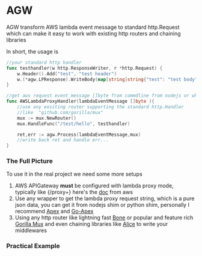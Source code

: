 # AGW
 AGW transform AWS lambda event message to standard http.Request which can make it easy to work with existing http routers and chaining libraries  

In short, the usage is
```go
//your standard http handler
func testhandler(w http.ResponseWriter, r *http.Request) {
	w.Header().Add("test", "test header")
	w.(*agw.LPResponse).WriteBody(map[string]string{"test": "test body"})
}

//get aws request event message []byte from commdline from nodejs or whatever wrapper you are using
func AWSLambdaProxyHandler(lambdaEventMessage []byte ){
	//use any exsiting router supporting the standard http.Handler 
	//like 	"github.com/gorilla/mux"
    mux := mux.NewRouter()
    mux.HandleFunc("/test/hello", testhandler)

    ret,err := agw.Process(lambdaEventMessage,mux)
    //write back ret and handle err...
}

```

### The Full Picture
To use it in the real project we need some more setups
 1. AWS APIGateway **must** be configured with lambda proxy mode, typically like {/proxy+} here's the [doc](http://docs.aws.amazon.com/apigateway/latest/developerguide/api-gateway-create-api-as-simple-proxy-for-lambda.html) from aws
 2. Use any wrapper to get the lambda proxy request string, which is a pure json data, you can get it from nodejs shim or python shim, personally I recommend [Apex](https://github.com/apex/apex) and [Go-Apex](https://github.com/apex/go-apex "Go-Apex")
 3. Using any http router like lightning fast [Bone](https://github.com/go-zoo/bone) or popular and feature rich [Gorilla Mux](https://github.com/gorilla/mux) and even chaining libraries like [Alice](https://github.com/justinas/alice) to write your middlewares


### Practical Example
```go

func main() {
	mux := bone.New()
	cors := alice.New(agw.EnableCORS)
	h := cors.Append(yourMiddleware)
	mux.Get("/test", h.ThenFunc(yourHandler)

	apex.HandleFunc(func(event json.RawMessage, ctx *apex.Context) (interface{}, error) {
		//simplest way
		return agw.Process(event,mux)

		//if you want to handle event before processing messages
		//lpe, err := agw.NewLambdaProxyEvent([]byte(event))
		//if err != nil {
		//	return nil, err
		//}
		//alias := lpe.StageVariables()["lbAlias"]
		//do something with the alias
		//return agw.ProcessEvent(lpe, mux)
	})
}

```

### Notes

 - The ResponseWriter.Write([]byte) (int, error) is not going to work as normal http response due to the way how lambda and aws apigateway works
 - You have to type assert  ResponseWriter as (*agw.LPResponse) and use WriteBody(out) to set the return body 
```go
 func MyHandler(w http.ResponseWriter, r *http.Request) {
	//your logic ....
	w.(*agw.LPResponse).WriteBody(out)
}
```
- Since the AWS event message is evolving during the time, AGW used [simplejson](https://github.com/bitly/go-simplejson) as the major json parser to extract only the useful key and values.
- Read request json body with simplejson or ParseJSONBody middleware 
```go
func handler(w http.ResponseWriter, r *http.Request) {
	sj, err := simplejson.NewFromReader(r.Body)
	if err != nil {
		w.WriteHeader(http.StatusBadRequest)
		return
	}
}
//from middleware
jBody := alice.New(agw.ParseJSONBody)
mux.Post("/test", jBody.ThenFunc(handler))

func handler(w http.ResponseWriter, r *http.Request) {
	b := r.Context().Value(agw.ContextKeyBody).(*simplejson.Json)
	val1 := b.Get("yourkey").MustString()
	//...
}
```
- 
- If returned body is string or number type, it will be returned as a plaintext instead of a json object with quotes
- Context is working as expected.

### TODO

 - More tests
 - Comments

### License
BSD licensed. See the LICENSE file for details.
